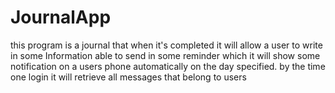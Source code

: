 # JournalApp
this program is a journal that when it's completed it will allow a user to write in some Information able to send in some reminder which it will show some notification on a users phone automatically  on the day specified. by the time one login it will retrieve all messages that belong to users
